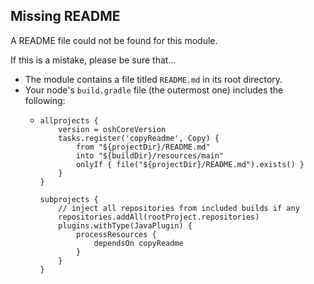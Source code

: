 ## Missing README

A README file could not be found for this module.

If this is a mistake, please be sure that...

*   The module contains a file titled `README.md` in its root directory.
*   Your node's `build.gradle` file (the outermost one) includes the following:
    *   ```plaintext
        allprojects {
            version = oshCoreVersion
            tasks.register('copyReadme', Copy) {
                from "${projectDir}/README.md"
                into "${buildDir}/resources/main"
                onlyIf { file("${projectDir}/README.md").exists() }
            }
        }
        
        subprojects {
            // inject all repositories from included builds if any
            repositories.addAll(rootProject.repositories)
            plugins.withType(JavaPlugin) {
                processResources {
                    dependsOn copyReadme
                }
            }
        }
        ```
